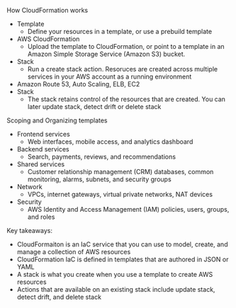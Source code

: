 How CloudFormation works 
- Template 
	- Define your resources in a template, or use a prebuild template 
- AWS CloudFormation 
	- Upload the template to CloudFormation, or point to a template in an Amazon Simple Storage Service (Amazon S3) bucket. 
- Stack 
	- Run a create stack action. Resoruces are created across multiple services in your AWS account as a running environment 
- Amazon Route 53, Auto Scaling, ELB, EC2
- Stack 
	- The stack retains control of the resources that are created. You can later update stack, detect drift or delete stack 

Scoping and Organizing templates
- Frontend services 
	- Web interfaces, mobile access, and analytics dashboard 
- Backend services
	- Search, payments, reviews, and recommendations 
- Shared services 
	- Customer relationship management (CRM) databases, common monitoring, alarms, subnets, and security groups 
- Network 
	- VPCs, internet gateways, virtual private networks, NAT devices 
- Security 
	- AWS Identity and Access Management (IAM) policies, users, groups, and roles 

Key takeaways:
- CloudFormaiton is an IaC service that you can use to model, create, and manage a collection of AWS resources 
- CloudFormation IaC is defined in templates that are authored in JSON or YAML
- A stack is what you create when you use a template to create AWS resources 
- Actions that are available on an existing stack include update stack, detect drift, and delete stack 



